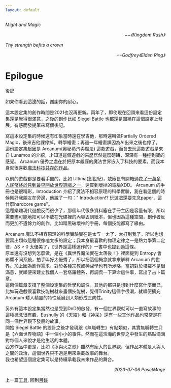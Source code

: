 ```yaml
---
layout: default
---
```


*Might and Magic*  
<p align="right"><i>−−《Kingdom Rush》</i></p>

*Thy strength befits a crown*  
<p align="right"><i>−−Godfrey《Elden Ring》</i></p>

# Epilogue
後記

如果你看到這邊的話，謝謝你的耐心。  

這本設定集的創作時間是2021也沒再更新。兩年了，即使現在回頭來看這份設定集還是覺得很滿意，之後的創作比如 Siegel Battle 也都還是圍繞在這個設定上發展。有感而發提筆來寫個後記。  

寫這本設定集的時候還有印象當時還在學吉他，那時還叫做Partially Ordered Magic，後來吉他課停掉，轉學繪畫；再過一年繪畫課因為AI出來之後也停了。  
這份設定集起因是 Arcanum(奧秘蒸汽與魔法) 這款遊戲，而會去玩這款遊戲是來自 Lunamos 的介紹，才知道這個遊戲的來歷居然這麼磅礡，深深有一種挖到寶的感覺。 Arcanum 優秀之處在於把原本嚴謹的魔法世界嵌入了科技的要素，而我本身就很喜歡[魔法科技共存的作品](/posts/2021-03-27-Settings)。

以前的遊戲都是要看手冊的，比如 Ultima(創世紀)，敖廠長有開箱過[花了一萬多人民幣終於見到最早開放世界遊戲之一](https://www.youtube.com/watch?v=b5Ax8cyOC1c)，還買到壞掉的電腦XDD。 Arcanum 的手冊也是很精彩，Introduction 介紹了魔法不相容原理的科學實驗，我在看這個的時候剛好我朋友在旁邊，他說了一句：" Introduction!? 玩遊戲還要先念paper，這什麼hardcore game"。  
這種樂趣現代遊戲反而很少了，那個年代很多資料塞在手冊主因是容量有限，所以需要盡可能地把可以不放在光碟裡的內容丟到紙本，但也因為這種空間，創作者反而更加不遺餘力的創作，比如暗黑破壞神的手冊，每個技能都寫了緣由。  

Arcanum 魔法不相容原理的科學實驗實在是太ㄎㄧㄤ了，太打到我了，所以也想要寫出類似這種很像嗑太多的設定；我本身最喜歡的物理定律之一是熱力學第二定律，ΔS > 0 太優美了，《世界是這樣運作的》一書中也提到過這條。  
原本還有沒想到怎麼做，是在《異世界魔法實在太落後！》裡面提到 Entropy 會影響不同系統，拍手叫好太優秀了，所以把這個概念就拿來解釋 Arcanum 的世界。加上因為創作需求，對於各種宗教或神祕學也有所涉略，當初對於塔羅不是很滿意，就順便來建立我個人一套塔羅體系，再調侃一下算命這件事，寫出了占卜篇章。  
這兩個篇章支撐了整個設定集的哲學和調性，其他的都只是想到什麼寫什麼而已，比如玩遊戲很喜歡技能樹就來畫個技能樹，覺得Trinity這個字很潮，就順便擴充 Arcanum 矮人精靈的特性延展到人類形成三向性。  

另外有這本設定集當然也是受到DnD的啟發，有一個世界觀就可以一直寫故事的這種概念很有趣，Eushully 的《天結》和《神采》還有一些其他作品也常常是在同一個世界觀下發展的故事。  
開始 Siegel Battle 的設計之後才發現跟《無職轉生》有點類似，其實無職轉生只是【六面世界物語】中一個小小的事件。然而在這浩瀚的世界之中發生的點點滴滴對每個人來說才是他生活的本體。  
西方作品中更是，比如《冰與火之歌》雖然有龐大的世界觀，但作品本體是人與人之間的政治，這個世界只不過是用來乘載故事的舞台。  
我也希望這個設定集可以是持續承載我未來作品的舞台。

<p align="right"><i>2023-07-06 PosetMage</i></p>



上一篇[工具](./Tools.md), 
回到[目錄](/SettingBook/#appendix)